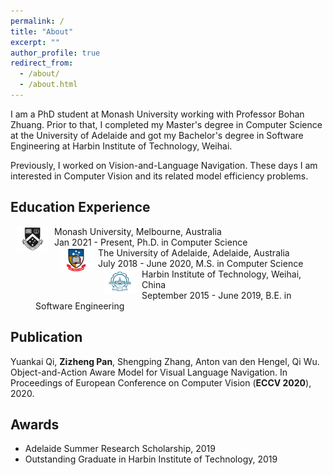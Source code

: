 ```yaml
---
permalink: /
title: "About"
excerpt: ""
author_profile: true
redirect_from: 
  - /about/
  - /about.html
---
```


I am a PhD student at Monash University working with Professor Bohan Zhuang. Prior to that, I completed my Master's degree in Computer Science at the University of Adelaide and got my Bachelor's degree in Software Engineering at Harbin Institute of Technology, Weihai. 

Previously, I worked on Vision-and-Language Navigation. These days I am interested in Computer Vision and its related model efficiency problems. 


## Education Experience
<dl>
  <dt>
  <img align="left" width="50" hspace="10" src="../images/monash_logo.png">
  </dt>
  <dt>Monash University, Melbourne, Australia</dt>
  <dd>Jan 2021 - Present, Ph.D. in Computer Science </dd>
  <dt>
  <img align="left" width="50" hspace="10" src="../images/uofa_logo.png">
  </dt>
  <dt>The University of Adelaide, Adelaide, Australia</dt>
  <dd>July 2018 - June 2020, M.S. in Computer Science</dd>
  <dt>
  <img align="left" width="50" hspace="10" src="../images/hit_logo.png">
  </dt>
  <dt>Harbin Institute of Technology, Weihai, China</dt>
  <dd>September 2015 - June 2019, B.E. in Software Engineering</dd>
</dl>



## Publication

Yuankai Qi, **Zizheng Pan**, Shengping Zhang, Anton van den Hengel, Qi Wu. Object-and-Action Aware Model for Visual Language Navigation. In Proceedings of European Conference on Computer Vision (**ECCV 2020**), 2020.

## Awards

- Adelaide Summer Research Scholarship, 2019
- Outstanding Graduate in Harbin Institute of Technology, 2019


